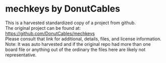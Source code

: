
# mechkeys by DonutCables  
This is a harvested standardized copy of a project from github.  
The original project can be found at:  
https://github.com/DonutCables/mechkeys  
Please consult that link for additional, details, files, and license information.  
Note: It was auto harvested and if the original repo had more than one board file or anything out of the ordinary the files here are likely not representative.  
    